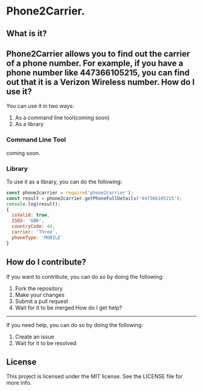 Phone2Carrier.
================
What is it?
-----------
Phone2Carrier allows you to find out the carrier of a phone number.
For example, if you have a phone number like 447366105215, you can find out that it is a Verizon Wireless number.
How do I use it?
----------------
You can use it in two ways:
1. As a command line tool(coming soon)
2. As a library
### Command Line Tool
coming soon.

### Library
To use it as a library, you can do the following:
```javascript
const phone2carrier = require('phone2carrier');
const result = phone2carrier.getPhoneFullDetails('447366105215');
console.log(result);
{
  isValid: true,
  ISO3: 'GBR',
  countryCode: 44,
  carrier: 'Three',
  phoneType: 'MOBILE'
}
```


How do I contribute?
--------------------
If you want to contribute, you can do so by doing the following:
1. Fork the repository
2. Make your changes
3. Submit a pull request
4. Wait for it to be merged
How do I get help?
------------------
If you need help, you can do so by doing the following:
1. Create an issue
2. Wait for it to be resolved

License
-------
This project is licensed under the MIT license. See the LICENSE file for more info.



